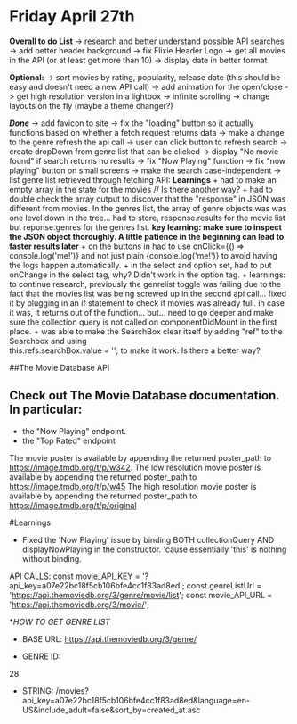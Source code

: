# Friday April 27th

__**Overall to do List**__
-> research and better understand possible API searches
-> add better header background
-> fix Flixie Header Logo
-> get all movies in the API (or at least get more than 10)
-> display date in better format

__Optional:__
-> sort movies by rating, popularity, release date (this should be easy and doesn't need a new API call)
-> add animation for the open/close
-> get high resolution version in a lightbox
-> infinite scrolling
-> change layouts on the fly (maybe a theme changer?)

__*Done*__
-> add favicon to site
-> fix the "loading" button so it actually functions based on whether a fetch request returns data
-> make a change to the genre refresh the api call
-> user can click button to refresh search
-> create dropDown from genre list that can be clicked
-> display "No movie found" if search returns no results
-> fix "Now Playing" function
-> fix "now playing" button on small screens
-> make the search case-independent
-> list genre list retrieved through fetching API:
    __Learnings__
    + had to make an empty array in the state for the movies // Is there another way?
    + had to double check the array output to discover that the "response" in JSON was different from movies. In the genres list, the array of genre objects was was one level down in the tree... had to store, response.results for the movie list but reponse.genres for the genres list. **key learning: make sure to inspect the JSON object thoroughly. A little patience in the beginning can lead to faster results later**
    + on the buttons in <ListItem /> had to use onClick={() => console.log('me!')} and not just plain {console.log('me!')} to avoid having the logs happen automatically.
    + in the select and option set, had to put onChange in the select tag, why? Didn't work in the option tag.
    + learnings: to continue research, previously the genrelist toggle was failing due to the fact that the movies list was being screwed up in the second api call... fixed it by plugging in an if statement to check if movies was already full. in case it was, it returns out of the function... but... need to go deeper and make sure the collection query is not called on componentDidMount in the first place.
    + was able to make the SearchBox clear itself by adding "ref" to the Searchbox and using     
        this.refs.searchBox.value = '';
    to make it work. Is there a better way?





##The Movie Database API
## Check out The Movie Database documentation. In particular:

- the "Now Playing" endpoint.
- the "Top Rated" endpoint

The movie poster is available by appending the returned poster_path to https://image.tmdb.org/t/p/w342.
The low resolution movie poster is available by appending the returned poster_path to https://image.tmdb.org/t/p/w45
The high resolution movie poster is available by appending the returned poster_path to https://image.tmdb.org/t/p/original


#Learnings

- Fixed the 'Now Playing' issue by binding BOTH collectionQuery AND displayNowPlaying in the constructor. 'cause essentially 'this' is nothing without binding.




API CALLS:
const movie_API_KEY = 
'?api_key=a07e22bc18f5cb106bfe4cc1f83ad8ed';
const genreListUrl = 'https://api.themoviedb.org/3/genre/movie/list';
const movie_API_URL = 'https://api.themoviedb.org/3/movie/';


**HOW TO GET GENRE LIST*
+ BASE URL:
https://api.themoviedb.org/3/genre/


+ GENRE ID:

28

+ STRING:
/movies?api_key=a07e22bc18f5cb106bfe4cc1f83ad8ed&language=en-US&include_adult=false&sort_by=created_at.asc

